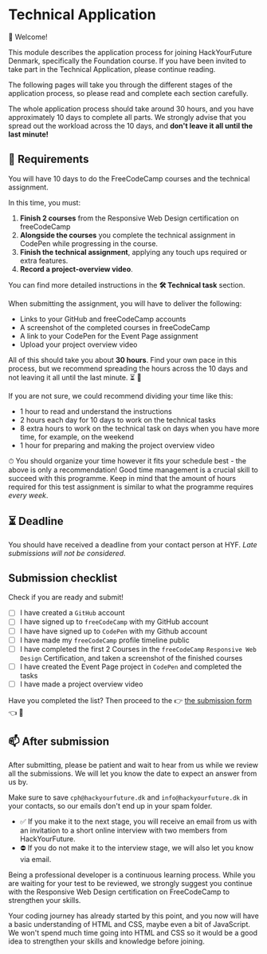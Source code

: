 # Technical Application

👋 Welcome!

This module describes the application process for joining HackYourFuture Denmark, specifically the Foundation course. If you have been invited to take part in the Technical Application, please continue reading.

The following pages will take you through the different stages of the application process, so please read and complete each section carefully.

The whole application process should take around 30 hours, and you have approximately 10 days to complete all parts. We strongly advise that you spread out the workload across the 10 days, and **don't leave it all until the last minute!**

## 🥸 Requirements

You will have 10 days to do the FreeCodeCamp courses and the technical assignment.

In this time, you must:

1. **Finish 2 courses** from the Responsive Web Design certification on freeCodeCamp
1. **Alongside the courses** you complete the technical assignment in CodePen while progressing in the course.
1. **Finish the technical assignment**, applying any touch ups required or extra features.
1. **Record a project-overview video**.

You can find more detailed instructions in the **🛠️ Technical task** section.

When submitting the assignment, you will have to deliver the following:

- Links to your GitHub and freeCodeCamp accounts
- A screenshot of the completed courses in freeCodeCamp
- A link to your CodePen for the Event Page assignment
- Upload your project overview video

All of this should take you about **30 hours**. Find your own pace in this process, but we recommend spreading the hours across the 10 days and not leaving it all until the last minute. ⏳ 🥵

If you are not sure, we could recommend dividing your time like this:

- 1 hour to read and understand the instructions
- 2 hours each day for 10 days to work on the technical tasks
- 8 extra hours to work on the technical task on days when you have more time, for example, on the weekend
- 1 hour for preparing and making the project overview video

⏱ You should organize your time however it fits your schedule best - the above is only a recommendation! Good time management is a crucial skill to succeed with this programme. Keep in mind that the amount of hours required for this test assignment is similar to what the programme requires _every week_.

## ⏳ Deadline

You should have received a deadline from your contact person at HYF.
_Late submissions will not be considered_.

## Submission checklist

Check if you are ready and submit!

- [ ] I have created a `GitHub` account
- [ ] I have signed up to `freeCodeCamp` with my GitHub account
- [ ] I have have signed up to `CodePen` with my Github account
- [ ] I have made my `freeCodeCamp` profile timeline public
- [ ] I have completed the first 2 Courses in the `freeCodeCamp` `Responsive Web Design` Certification, and taken a screenshot of the finished courses
- [ ] I have created the Event Page project in `CodePen` and completed the tasks
- [ ] I have made a project overview video

Have you completed the list?
Then proceed to the 👉 [the submission form](https://forms.gle/u4xxb6XrJ1rBVeSV9) 👈 🏁

## 📫 After submission

After submitting, please be patient and wait to hear from us while we review all the submissions. We will let you know the date to expect an answer from us by.

Make sure to save `cph@hackyourfuture.dk` and `info@hackyourfuture.dk` in your contacts, so our emails don't end up in your spam folder.

- ✅ If you make it to the next stage, you will receive an email from us with an invitation to a short online interview with two members from HackYourFuture.
- ⛔️ If you do not make it to the interview stage, we will also let you know via email.

Being a professional developer is a continuous learning process. While you are waiting for your test to be reviewed, we strongly suggest you continue with the Responsive Web Design certification on FreeCodeCamp to strengthen your skills.

Your coding journey has already started by this point, and you now will have a basic understanding of HTML and CSS, maybe even a bit of JavaScript. We won't spend much time going into HTML and CSS so it would be a good idea to strengthen your skills and knowledge before joining.
